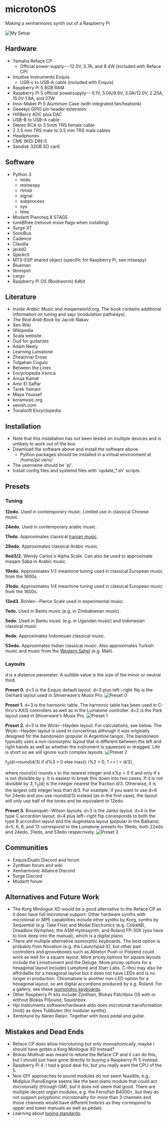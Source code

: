 # microtonOS
Making a xenharmonic synth out of a Raspberry Pi

![My Setup](my_setup.jpeg)

## Hardware
- Yamaha Reface CP
	- Official power supply---12.0V, 0.7A, and 8.4W (included with Reface CP) 
- Intuitive Instruments Exquis
	- USB-c to USB-A cable (included with Exquis)
- Raspberry Pi 5 8GB RAM
- Raspberry Pi 5 official powersupply---5.1V, 5.0A/9.0V, 3.0A/12.0V, 2.25A, 15.0V 1.8A, and 27W
- Inno-Maker Pi 5 Aluminum Case (with integrated fan/heatsink)
- Geeekpi GPIO pin header extension
- HifiBerry ADC plus DAC
- USB-B to USB-A cable
- Stereo RCA to 3.5mm TRS female cable
- 2 3.5 mm TRS male to 3.5 mm TRS male cables
- Headphones
- CME WiDi DIN-5
- Sandisk 32GB SD card

## Software
- Python 3
	- mido
	- mstsespy
	- rtmidi
	- signal
	- subprocess
	- sys
	- time
- Modartt Pianoteq 8 STAGE
- tuneBfree (remove msse flags when installing)
- Surge XT
- SonoBus
- Cadence
- Claudia
- jackd2
- Qjackctl
- MTS-ESP shared object (specific for Raspberry Pi, see mtsespy)
- Blueman
- librespot
- cargo
- Raspberry Pi OS (Bookworm) 64bit

## Literature
- *Inside Arabic Music* and maqamworld.org. The book contains additional information on tuning and sayr (modulation pathways).
- *The Real Arab Book* by Jacob Nakav
- Xen Wiki
- Wikipedia
- Scala website
- Oud for guitarists
- Adam Neely
- Learning Lumatone
- Zhea(nna) Erose
- Tolgahan Cogulu
- Between the Lines
- Encyclopedia Iranica
- Anuja Kamat
- Amir El Saffar
- Tarek Yamani
- Maya Youssef
- koramusic.org
- sevish.com
- Tonalsoft Encyclopedia

## Installation
- Note that this installation has not been tested on multiple devices and is unlikely to work out of the box.
- Download the software above and install the software above.
	- Python packages should be installed in a virtual environment at /home/pi/.venv/
- The username should be 'pi'.
- Install config files and systemd files with 'update_*.sh' scripts.

## Presets

### Tuning

**12edo.** Used in contemporary music. Limited use in classical Chinese music.

**24edo.** Used in contemporary arabic music.

**17edo.** Approximates classical [Iranian music](learn/iranian.md).

**29edo.** Approximates classical Arabic music.

**9ed3/2.** Wendy Carlos's Alpha Scale. Can also be used to approximate maqam Saba in Arabic music.

**19edo.** Approximates 1/3 meantone tuning used in classical European music from the 1600s.

**31edo.** Approximates 1/4 meantone tuning used in classical European music from the 1600s.

**13ed3.** Bohlen--Pierce Scale used in experimental music.

**7edo.** Used in Bantu music (e.g. in Zimbabwean music).

**5edo.** Used in Bantu music (e.g. in Ugandan music) and Indonesian classical music

**9edo.** Approximates Indonesian classical music.

**53edo.** Approximates Indian classical music. Also approximates Turkish music and music from the [Western Sahel](learn/west_sahelian.md) (e.g. Mali).

### Layouts
d is a distance parameter. A suitible value is the size of the minor or neutral third.

**Preset 0.**
d=3 is the Exquis default layout.
d=3 plus left--right flip is the Gerhard layout used in Shiverware's Musix Pro.
![Preset 0](layouts/exquis.svg)

**Preset 1.**
d=3 is the harmonic table.
The harmonic table has been used in C-thru's AXiS controllers as well as in the Lumatone controller.
d=2 is the Park layout used in Shiverware's Musix Pro.
![Preset 1](layouts/harmonic_table.svg)

**Preset 2.**
d=3 is the Wicki--Hayden layout. For calculations, see below. The Wicki--Hayden layout is used in concertinas although it was originally designed for the bandoneón (popular in Argentine tango).
The bandoneón typically uses a non-isomorphic layout that is different between the left and right hands as well as whether the instrument is squeezed or dragged. Life is short so we will ignore such complex layouts.
![Preset 2](layouts/wicki-hayden.svg)

f<sub>3</sub>(d)=round(d/3) if d%3 > 0 else max{i: i%2 > 0, 1 <= i < d/3},

where round(x) rounds x to the nearest integer and x%y > 0 if and only if x is not divisible by y. It is easiest to break this down into two cases. If d is not divisible by 3, f<sub>3</sub>(d) is the integer nearest the fraction d/3. Otherwise, it is the largest odd integer less than d/3. For example, if you want to use d=6 for 24edo and you use round(d/3) instead (as in the first case), the layout will only use half of the tones and be equivalent to 12edo.

**Preset 3.**
Bosanquet--Wilson layouts.
d=3 is the Jankó layout.
d=4 is the type C accordion layout.
d=4 plus left--right flip corresponds to both the type B accordion layout and the dugmetara layout (popular in the Balkans).
d=5, 6, 8, and 13
correspond to the Lumatone presets for 19edo, both 22edo and 24edo, 31edo, and 53edo respecrively. 
![Preset 3](layouts/bosanquet-wilson.svg)

## Communities
- Exquis/Dualo Discord and forum
- Zynthian forum and wiki
- Xenharmonic Alliance Discord
- Surge Discord
- Modartt forum
 

## Alternatives and Future Work
- The Korg Minilogue XD would be a good alternative to the Reface CP as it does have full microtonal support.
Other hardware synths with microtonal or MPE capabilities include other synths by Korg, synths by Sequential (e.g. Take Five) and Modal Electronics (e.g. Cobalt8), Dreadbox Nymphes, the ASM Hydrasynth, and Roland FP-30X (you have to look deep into the manual), which is a digital piano.
- There are multiple alternative isomorphic keyboards.
The best option is probably from Novation (e.g. the Launchpad X), but other pad controllers and grooveboxes such as Ableton Push or Polyend could work as well for a square layout.
More pricey options for square layouts include the Linnstrument and the Deluge.
More pricey options for a hexagonal layout includes Lumatone and Starr Labs.
C-thru may also be affordable for a hexagonal layout but it does not have LEDs and is no longer in production.
Chromatone is another non-LED option for a hexagonal layout, so are digital accordions produced by e.g. Roland. For a gallery, see these [isomorphic keyboards](learn/isomorphic_keyboards.md).
- Other Raspberry Pi kits include Zynthian, Blokas Patchbox OS with or without Blokas PiSound, Squishbox.
- Hpi Instruments software/hardware aldo does microtonal transformation (midi) as does Tubbutec (for modular synths).
- Xentotune by Naren Ratan. Together with boss pedal and guitar.


## Mistakes and Dead Ends
- Reface CP does allow microtuning but only monophonically, maybe I should have gotten a Korg Minilogue XD instead?
- Blokas Midihub was meant to retune the Reface CP and it can do this, but I should just have gone directly to buying a Raspberry Pi 5 instead.
- Raspberry Pi 4, I had a good deal for, but you really want the CPU of the 5.
- Non-DIY approaches to sound modules do not seem feasible, e.g., Midiplus PianoEngine seems like the best piano module that could act microtonally (through GM), but it does not seem that good.
There are multiple decent organ modules, e.g. the Ferrofish B4000+, but they do not support polyphonic microtonality for more than 3 channels and those channels would have different timbres as they correspond to upper and lower manuals as well as pedals.
- Learning about [tuning standards](learn/tuning_standards.md).

